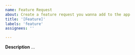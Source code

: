 ```yaml
---
name: Feature Request
about: Create a feature request you wanna add to the app
title: '[Feature]'
labels: 'feature'
assignees: ''

---
```


**Description**
...